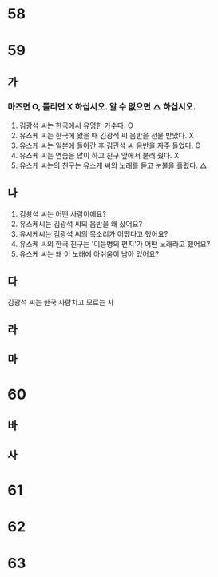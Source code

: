 # 58
# 59
## 가
### 마즈면 O, 틀리면 X 하십시오. 알 수 없으면 △ 하십시오.
1. 김광석 씨는 한국에서 유명한 가수다. O
2. 유스케 씨는 한국에 왔을 때 김광석 씨 음반을 선물 받았다. X
3. 유스케 씨는 일본에 돌아간 후 김관석 씨 음반을 자주 들었다. O
4. 유스케 씨는 연습을 많이 하고 친구 앞에서 불러 줬다. X
5. 유스케 씨는의 친구는 유스케 씨의 노래를 듣고 눈불을 흘렸다. △
## 나 
1. 김솽석 씨는 어떤 사람이에요?
2. 유스케씨는 김광석 씨의 음반을 왜 샀어요?
3. 유시케씨는 김광석 씨의 목소리가 어땠다고 했어요?
4. 유스케 씨의 한국 친구는 '이등병의 편지'가 어떤 노래라고 했어요?
5. 유스케 씨는 왜 이 노래에 아쉬움이 남아 있어요?
## 다
김광석 씨는 한국 사람치고 모르는 사
## 라
## 마
# 60
## 바
## 사

# 61
# 62
# 63